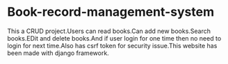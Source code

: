 # Book-record-management-system
This a CRUD project.Users can read books.Can add new books.Search books.EDit and delete books.And if user login for one time then no need to login for next time.Also has csrf token for security issue.This website has been made with django framework.
